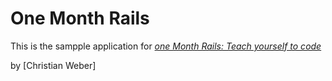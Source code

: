# One Month Rails

This is the sampple application for
[*one Month Rails: Teach yourself to code*](http://onemonthrails.com)

by [Christian Weber]